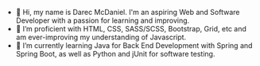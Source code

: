 - 👋 Hi, my name is Darec McDaniel. I'm an aspiring Web and Software Developer with a passion for learning and improving.
- 👀 I’m proficient with HTML, CSS, SASS/SCSS, Bootstrap, Grid, etc and am ever-improving my understanding of Javascript.
- 🌱 I’m currently learning Java for Back End Development with Spring and Spring Boot, as well as Python and jUnit for software testing.
<!---
sent1nel101/sent1nel101 is a ✨ special ✨ repository because its `README.md` (this file) appears on your GitHub profile.
You can click the Preview link to take a look at your changes.
--->
